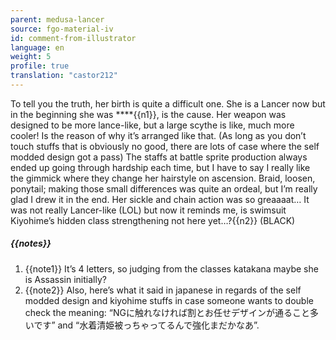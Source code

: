 ```yaml
---
parent: medusa-lancer
source: fgo-material-iv
id: comment-from-illustrator
language: en
weight: 5
profile: true
translation: "castor212"
---
```


To tell you the truth, her birth is quite a difficult one. She is a Lancer now but in the beginning she was ****{{n1}}, is the cause. Her weapon was designed to be more lance-like, but a large scythe is like, much more cooler! Is the reason of why it’s arranged like that. (As long as you don’t touch stuffs that is obviously no good, there are lots of case where the self modded design got a pass) The staffs at battle sprite production always ended up going through hardship each time, but I have to say I really like the gimmick where they change her hairstyle on ascension. Braid, loosen, ponytail; making those small differences was quite an ordeal, but I’m really glad I drew it in the end. Her sickle and chain action was so greaaaat… It was not really Lancer-like (LOL) but now it reminds me, is swimsuit Kiyohime’s hidden class strengthening not here yet…?{{n2}} (BLACK)

##### {{notes}}

1. {{note1}} It’s 4 letters, so judging from the classes katakana maybe she is Assassin initially?
2. {{note2}} Also, here’s what it said in japanese in regards of the self modded design and kiyohime stuffs in case someone wants to double check the meaning: “NGに触れなければ割とお任せデザインが通ること多いです” and “水着清姫被っちゃってるんで強化まだかなあ”.
